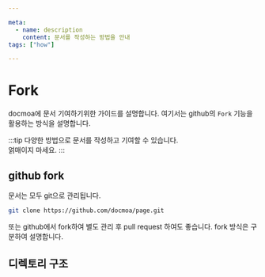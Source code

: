 ```yaml
---

meta:
  - name: description
    content: 문서를 작성하는 방법을 안내
tags: ["how"]

---
```


# Fork

docmoa에 문서 기여하기위한 가이드를 설명합니다. 여기서는 github의 `Fork` 기능을 활용하는 방식을 설명합니다.

:::tip
다양한 방법으로 문서를 작성하고 기여할 수 있습니다.  
얽매이지 마세요.
:::

## github fork
문서는 모두 git으로 관리됩니다.
```bash
git clone https://github.com/docmoa/page.git
```

또는 github에서 fork하여 별도 관리 후 pull request 하여도 좋습니다. fork 방식은 구분하여 설명합니다.

## 디렉토리 구조

```bash

```

